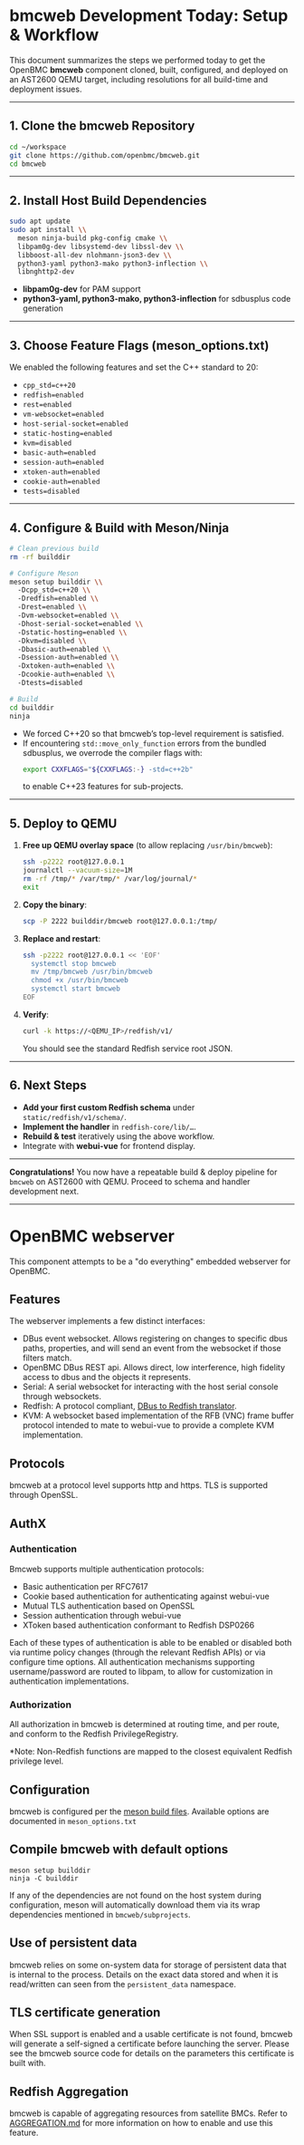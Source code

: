 # bmcweb Development Today: Setup & Workflow

This document summarizes the steps we performed today to get the OpenBMC **bmcweb** component cloned, built, configured, and deployed on an AST2600 QEMU target, including resolutions for all build-time and deployment issues.

---

## 1. Clone the bmcweb Repository

```bash
cd ~/workspace
git clone https://github.com/openbmc/bmcweb.git
cd bmcweb
```

---

## 2. Install Host Build Dependencies

```bash
sudo apt update
sudo apt install \\
  meson ninja-build pkg-config cmake \\
  libpam0g-dev libsystemd-dev libssl-dev \\
  libboost-all-dev nlohmann-json3-dev \\
  python3-yaml python3-mako python3-inflection \\
  libnghttp2-dev
```

- **libpam0g-dev** for PAM support  
- **python3-yaml, python3-mako, python3-inflection** for sdbusplus code generation

---

## 3. Choose Feature Flags (meson_options.txt)

We enabled the following features and set the C++ standard to 20:

- `cpp_std=c++20`  
- `redfish=enabled`  
- `rest=enabled`  
- `vm-websocket=enabled`  
- `host-serial-socket=enabled`  
- `static-hosting=enabled`  
- `kvm=disabled`  
- `basic-auth=enabled`  
- `session-auth=enabled`  
- `xtoken-auth=enabled`  
- `cookie-auth=enabled`  
- `tests=disabled`  

---

## 4. Configure & Build with Meson/Ninja

```bash
# Clean previous build
rm -rf builddir

# Configure Meson
meson setup builddir \\
  -Dcpp_std=c++20 \\
  -Dredfish=enabled \\
  -Drest=enabled \\
  -Dvm-websocket=enabled \\
  -Dhost-serial-socket=enabled \\
  -Dstatic-hosting=enabled \\
  -Dkvm=disabled \\
  -Dbasic-auth=enabled \\
  -Dsession-auth=enabled \\
  -Dxtoken-auth=enabled \\
  -Dcookie-auth=enabled \\
  -Dtests=disabled

# Build
cd builddir
ninja
```

- We forced C++20 so that bmcweb’s top-level requirement is satisfied.
- If encountering `std::move_only_function` errors from the bundled sdbusplus, we overrode the compiler flags with:
  ```bash
  export CXXFLAGS="${CXXFLAGS:-} -std=c++2b"
  ```
  to enable C++23 features for sub-projects.

---

## 5. Deploy to QEMU

1. **Free up QEMU overlay space** (to allow replacing `/usr/bin/bmcweb`):
   ```bash
   ssh -p2222 root@127.0.0.1
   journalctl --vacuum-size=1M
   rm -rf /tmp/* /var/tmp/* /var/log/journal/*
   exit
   ```
2. **Copy the binary**:
   ```bash
   scp -P 2222 builddir/bmcweb root@127.0.0.1:/tmp/
   ```
3. **Replace and restart**:
   ```bash
   ssh -p2222 root@127.0.0.1 << 'EOF'
     systemctl stop bmcweb
     mv /tmp/bmcweb /usr/bin/bmcweb
     chmod +x /usr/bin/bmcweb
     systemctl start bmcweb
   EOF
   ```
4. **Verify**:
   ```bash
   curl -k https://<QEMU_IP>/redfish/v1/
   ```
   You should see the standard Redfish service root JSON.

---

## 6. Next Steps

- **Add your first custom Redfish schema** under `static/redfish/v1/schema/`.  
- **Implement the handler** in `redfish-core/lib/…`.  
- **Rebuild & test** iteratively using the above workflow.  
- Integrate with **webui-vue** for frontend display.

---

**Congratulations!** You now have a repeatable build & deploy pipeline for `bmcweb` on AST2600 with QEMU. Proceed to schema and handler development next.



----------------------


# OpenBMC webserver

This component attempts to be a "do everything" embedded webserver for OpenBMC.

## Features

The webserver implements a few distinct interfaces:

- DBus event websocket. Allows registering on changes to specific dbus paths,
  properties, and will send an event from the websocket if those filters match.
- OpenBMC DBus REST api. Allows direct, low interference, high fidelity access
  to dbus and the objects it represents.
- Serial: A serial websocket for interacting with the host serial console
  through websockets.
- Redfish: A protocol compliant, [DBus to Redfish translator](docs/Redfish.md).
- KVM: A websocket based implementation of the RFB (VNC) frame buffer protocol
  intended to mate to webui-vue to provide a complete KVM implementation.

## Protocols

bmcweb at a protocol level supports http and https. TLS is supported through
OpenSSL.

## AuthX

### Authentication

Bmcweb supports multiple authentication protocols:

- Basic authentication per RFC7617
- Cookie based authentication for authenticating against webui-vue
- Mutual TLS authentication based on OpenSSL
- Session authentication through webui-vue
- XToken based authentication conformant to Redfish DSP0266

Each of these types of authentication is able to be enabled or disabled both via
runtime policy changes (through the relevant Redfish APIs) or via configure time
options. All authentication mechanisms supporting username/password are routed
to libpam, to allow for customization in authentication implementations.

### Authorization

All authorization in bmcweb is determined at routing time, and per route, and
conform to the Redfish PrivilegeRegistry.

\*Note: Non-Redfish functions are mapped to the closest equivalent Redfish
privilege level.

## Configuration

bmcweb is configured per the
[meson build files](https://mesonbuild.com/Build-options.html). Available
options are documented in `meson_options.txt`

## Compile bmcweb with default options

```ascii
meson setup builddir
ninja -C builddir
```

If any of the dependencies are not found on the host system during
configuration, meson will automatically download them via its wrap dependencies
mentioned in `bmcweb/subprojects`.

## Use of persistent data

bmcweb relies on some on-system data for storage of persistent data that is
internal to the process. Details on the exact data stored and when it is
read/written can seen from the `persistent_data` namespace.

## TLS certificate generation

When SSL support is enabled and a usable certificate is not found, bmcweb will
generate a self-signed a certificate before launching the server. Please see the
bmcweb source code for details on the parameters this certificate is built with.

## Redfish Aggregation

bmcweb is capable of aggregating resources from satellite BMCs. Refer to
[AGGREGATION.md](https://github.com/openbmc/bmcweb/blob/master/docs/AGGREGATION.md)
for more information on how to enable and use this feature.
